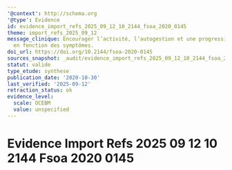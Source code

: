 ```yaml
---
'@context': http://schema.org
'@type': Evidence
id: evidence_import_refs_2025_09_12_10_2144_fsoa_2020_0145
theme: import_refs_2025_09_12
message_clinique: Encourager l’activité, l’autogestion et une progression graduée
  en fonction des symptômes.
doi_url: https://doi.org/10.2144/fsoa-2020-0145
sources_snapshot: _audit/evidence_import_refs_2025_09_12_10_2144_fsoa_2020_0145.json
statut: valide
type_etude: synthese
publication_date: '2020-10-30'
last_verified: '2025-09-12'
retraction_status: ok
evidence_level:
  scale: OCEBM
  value: unspecified
---
```

# Evidence Import Refs 2025 09 12 10 2144 Fsoa 2020 0145

